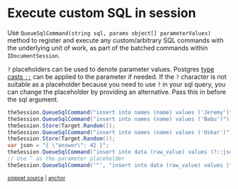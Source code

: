 # Execute custom SQL in session

Use `QueueSqlCommand(string sql, params object[] parameterValues)` method to register and execute any custom/arbitrary SQL commands with the underlying unit of work, as part of the batched commands within `IDocumentSession`. 

`?` placeholders can be used to denote parameter values. Postgres [type casts `::`](https://www.postgresql.org/docs/15/sql-expressions.html#SQL-SYNTAX-TYPE-CASTS) can be applied to the parameter if needed. If the `?` character is not suitable as a placeholder because you need to use `?` in your sql query, you can change the placeholder by providing an alternative. Pass this in before the sql argument. 

<!-- snippet: sample_QueueSqlCommand -->
<a id='snippet-sample_QueueSqlCommand'></a>
```cs
theSession.QueueSqlCommand("insert into names (name) values ('Jeremy')");
theSession.QueueSqlCommand("insert into names (name) values ('Babu')");
theSession.Store(Target.Random());
theSession.QueueSqlCommand("insert into names (name) values ('Oskar')");
theSession.Store(Target.Random());
var json = "{ \"answer\": 42 }";
theSession.QueueSqlCommand("insert into data (raw_value) values (?::jsonb)", json);
// Use ^ as the parameter placeholder
theSession.QueueSqlCommand('^', "insert into data (raw_value) values (^::jsonb)", json);
```
<sup><a href='https://github.com/JasperFx/marten/blob/master/src/CoreTests/executing_arbitrary_sql_as_part_of_transaction.cs#L39-L49' title='Snippet source file'>snippet source</a> | <a href='#snippet-sample_QueueSqlCommand' title='Start of snippet'>anchor</a></sup>
<!-- endSnippet -->
